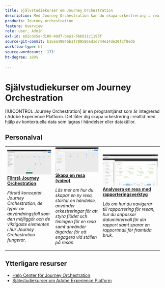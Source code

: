```yaml
---
title: Självstudiekurser om Journey Orchestration
description: Med Journey Orchestration kan du skapa orkestrering i realtid med hjälp av kontextuella data som lagras i händelser eller datakällor.
products: Journey orchestration
feature: Overview
role: User, Admin
exl-id: e82cde5a-d100-49d7-bea1-5b6d11c1193f
source-git-commit: b15ea4984bb1f709586ad1d744e14de20fcf8edb
workflow-type: ht
source-wordcount: '173'
ht-degree: 100%

---
```


# Självstudiekurser om Journey Orchestration

[!UICONTROL Journey Orchestration] är en programtjänst som är integrerad i Adobe Experience Platform. Det låter dig skapa orkestrering i realtid med hjälp av kontextuella data som lagras i händelser eller datakällor.

<div id="recs-overview-body-1"></div>
<div id="recs-overview-body-2"></div>
<div id="recs-overview-body-3"></div>
<div id="recs-overview-body-4"></div>
<div id="recs-overview-body-5"></div>
<div id="recs-overview-body-6"></div>

<div id="staff-picks-section">

## Personalval

<table>
<tr>
  <td>
    <a href="./understanding-journey-orchestration.md">
      <img alt="Förstå Journey Orchestration" src="./assets/journey-orchestration-example.png"/>
    </a>
    <div>
      <a href="./understanding-journey-orchestration.md">
    <strong>Förstå Journey Orchestration</strong>
    </a>
    </div>
    <p>
    <em>Förstå konceptet Journey Orchestration, de typer av användningsfall som den möjliggör och de viktigaste elementen i hur Journey Orchestration fungerar.</em>
    <p>
  </td>
  <td>
    <a href="./building-a-journey/creating-a-journey.md">
        <img alt="Skapa en resa (video)" src="./assets/journey34.png"/>
    </a>
    <div>
      <a href="./building-a-journey/creating-a-journey.md">
    <strong>Skapa en resa (video)</strong>
    </a>
    </div>
    <p>
    <em>Läs mer om hur du skapar en ny resa, startar en händelse, använder orkestreringar för att styra flödet och timingen för en resa samt använder åtgärder för att engagera vid ställen på resan.</em>
    <p>
  </td>
  <td>
   <a href="./analyze-a-journey-via-reporting-tools.md">
      <img alt="Analysera en resa med rapporteringsverktyg" src="./assets/dynamic_report_journey_8.png" />
    </a>
    <div>
      <a href="./analyze-a-journey-via-reporting-tools.md">
    <strong>Analysera en resa med rapporteringsverktyg</strong>
    </a>
    </div>
    <p>
    <em>Läs om hur du navigerar till rapportering för resan, hur du anpassar datumintervall för din rapport samt sparar en rapportmall för framtida bruk. </em>
    <p>
  </td>
</tr>
</table>

</div>

## Ytterligare resurser

* [Help Center för Journey Orchestration](https://experienceleague.adobe.com/docs/journeys/using/journey-orchestration-home.html?lang=sv)
* [Självstudiekurser om Adobe Experience Platform](https://experienceleague.adobe.com/docs/platform-learn/tutorials/overview.html?lang=sv)
